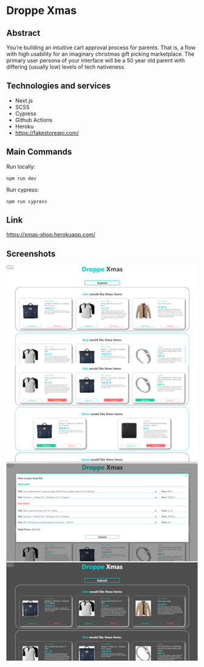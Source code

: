 # Droppe Xmas

## Abstract

You’re building an intuitive cart approval process for parents. That is, a flow with high usability for an
imaginary christmas gift picking marketplace. The primary user persona of your interface will be a 50
year old parent with differing (usually low) levels of tech nativeness.

## Technologies and services
- Next.js
- SCSS
- Cypress
- Github Actions
- Heroku
- https://fakestoreapi.com/

## Main Commands

Run locally:
```
npm run dev
```
Run cypress:
```
npm run cypress
```

## Link
https://xmas-shop.herokuapp.com/

## Screenshots
![Screenshot](screenshots/screen1.png)
![Screenshot](screenshots/screen2.png)
![Screenshot](screenshots/screen3.png)
![Screenshot](screenshots/screen4.png)

